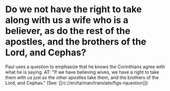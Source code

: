 # Do we not have the right to take along with us a wife who is a believer, as do the rest of the apostles, and the brothers of the Lord, and Cephas?

Paul uses a question to emphasize that he knows the Corinthians agree with what he is saying. AT: "If we have believing wives, we have a right to take them with us just as the other apostles take them, and the brothers of the Lord, and Cephas." (See: [[rc://en/ta/man/translate/figs-rquestion]])

